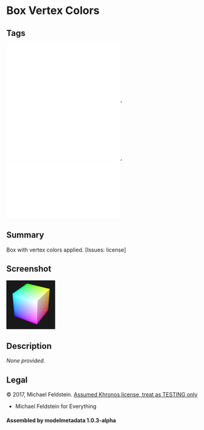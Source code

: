 # Box Vertex Colors

## Tags

![core](../../Models-core.md), ![issues](../../Models-issues.md), ![testing](../../Models-testing.md)

## Summary

Box with vertex colors applied. [Issues: license]

## Screenshot

![screenshot](screenshot/screenshot.png)

## Description

_None provided._

## Legal

&copy; 2017, Michael Feldstein. [Assumed Khronos license, treat as TESTING only]()

 - Michael Feldstein for Everything

#### Assembled by modelmetadata 1.0.3-alpha